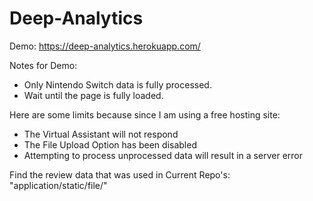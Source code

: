 # Deep-Analytics

Demo: https://deep-analytics.herokuapp.com/

Notes for Demo: 
  * Only Nintendo Switch data is fully processed.
  * Wait until the page is fully loaded.

Here are some limits because since I am using a free hosting site:
  * The Virtual Assistant will not respond
  * The File Upload Option has been disabled
  * Attempting to process unprocessed data will result in a server error
  
Find the review data that was used in Current Repo's: "application/static/file/"
